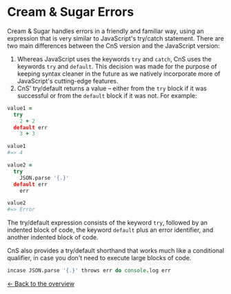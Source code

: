 # Cream & Sugar Errors

Cream & Sugar handles errors in a friendly and familiar way, using an expression that is very similar to JavaScript's try/catch statement. There are two main differences between the CnS version and the JavaScript version:

1. Whereas JavaScript uses the keywords `try` and `catch`, CnS uses the keywords `try` and `default`. This decision was made for the purpose of keeping syntax cleaner in the future as we natively incorporate more of JavaScript's cutting-edge features.
2. CnS' try/default returns a value – either from the `try` block if it was successful or from the `default` block if it was not. For example:

```coffeescript
value1 =
  try
    2 + 2
  default err
    3 + 3

value1
#=> 4

value2 =
  try
    JSON.parse '{.}'
  default err
    err

value2
#=> Error
```

The try/default expression consists of the keyword `try`, followed by an indented block of code, the keyword `default` plus an error identifier, and another indented block of code.

CnS also provides a try/default shorthand that works much like a conditional qualifier, in case you don't need to execute large blocks of code.

```coffeescript
incase JSON.parse '{.}' throws err do console.log err
```

[<- Back to the overview](overview.md)
